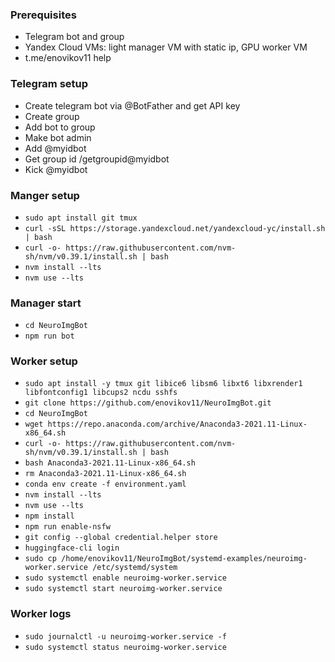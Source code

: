 ### Prerequisites
- Telegram bot and group
- Yandex Cloud VMs: light manager VM with static ip, GPU worker VM
- t.me/enovikov11 help

### Telegram setup
- Create telegram bot via @BotFather and get API key
- Create group
- Add bot to group
- Make bot admin
- Add @myidbot
- Get group id /getgroupid@myidbot
- Kick @myidbot

### Manger setup
- `sudo apt install git tmux`
- `curl -sSL https://storage.yandexcloud.net/yandexcloud-yc/install.sh | bash`
- `curl -o- https://raw.githubusercontent.com/nvm-sh/nvm/v0.39.1/install.sh | bash`
- `nvm install --lts`
- `nvm use --lts`

### Manager start
- `cd NeuroImgBot`
- `npm run bot`

### Worker setup
- `sudo apt install -y tmux git libice6 libsm6 libxt6 libxrender1 libfontconfig1 libcups2 ncdu sshfs`
- `git clone https://github.com/enovikov11/NeuroImgBot.git`
- `cd NeuroImgBot`
- `wget https://repo.anaconda.com/archive/Anaconda3-2021.11-Linux-x86_64.sh`
- `curl -o- https://raw.githubusercontent.com/nvm-sh/nvm/v0.39.1/install.sh | bash`
- `bash Anaconda3-2021.11-Linux-x86_64.sh`
- `rm Anaconda3-2021.11-Linux-x86_64.sh`
- `conda env create -f environment.yaml`
- `nvm install --lts`
- `nvm use --lts`
- `npm install`
- `npm run enable-nsfw`
- `git config --global credential.helper store`
- `huggingface-cli login`
- `sudo cp /home/enovikov11/NeuroImgBot/systemd-examples/neuroimg-worker.service /etc/systemd/system`
- `sudo systemctl enable neuroimg-worker.service`
- `sudo systemctl start neuroimg-worker.service`

### Worker logs
- `sudo journalctl -u neuroimg-worker.service -f`
- `sudo systemctl status neuroimg-worker.service`
